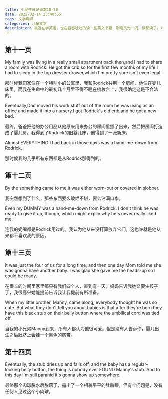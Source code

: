 ```yaml
---
title: 小屁孩日记译本10-20
date: 2022-02-14 23:40:55
tags: 文学翻译
categories: 儿童文学
description: 最近在学英语，也在吞吞吐吐的读一些英文书籍，刚刚灵光一闪，读都读了，为啥不把它记录下来，索性就搞一个中文译本吧！哈哈哈哈，哥们从今以后可能又要多一个title了，儿童英文读物翻译家
---
```


## 第十一页

My family was living in a really small apartment back then,and I had to share a room with Rodrick. He got the crib,so for the first few months of my life I had to sleep in the top dresser drawer,which I'm pretty sure isn't even legal.

那时候我们家住在一个特别小的公寓里，我和Rodrick共用一个房间，他住在婴儿床里，而我在生命中的最初几个月里不得不睡在梳妆台上，我很确定这是不合法的。

Eventually,Dad moved his work stuff out of the room he was using as an office and made it into a nursery.I got Rodrick's old crib,and he got a new bad.

最终，爸爸把他的办公用品从他原来用来办公的房间里挪了出来，然后把房间打造成了婴儿房。我得到了Rodrick的旧婴儿床，他得到了一张新床。

Almost EVERYTHING I had back in those days was a hand-me-down from Rodrick.

那时候我的几乎所有东西都是从Rodrick那得到的。

## 第十二页

By the something came to me,it was either worn-out or covered in slobber.

我突然想到了什么，那些东西要么破烂不堪，要么沾满口水。

Even my DUMMY was a hand-me-down from Rodrick. I don't think he was ready to give it up, though, which might explin why he's never really liked me.

连我的奶嘴都是Rodrick用过的。我认为他从来没打算放弃它们，这也许就是他从来都不喜欢我的原因。

## 第十三页

It was just the four of us for a long time, and then one day Mom told me she was gonna have another baby. I was glad she gave me the heads-up so I could be ready.

在很长的时间里家里都只有我们四个人，直到有一天，妈妈告诉我她又要生孩子了，我很高兴她能提前告诉我让我提前有所准备。

When my little brother, Manny, came along, everybody thought he was so cute. But what they don't tell you about babies is that after they're born they have this black stub on their belly button where the umbilical cord was tied off.

当我的小兄弟Manny到来，所有人都认为他很可爱。但是没有人告诉你，婴儿出生之后肚脐上会挂一个黑色的脐带。

## 第十四页

Eventually, the stub dries up and falls off, and the baby has a regular-looking belly button, the thing is nobody ever FOUND Manny's stub. And to this day I'm still paranid it's gonna show up somewhere.

最终那个肉球脱水后脱落了，露出了一个相貌平平的肚脐眼，但有个问题是，没有任何人见过这个小肉球。



